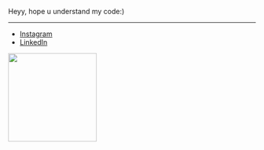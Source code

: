 Heyy, 
hope u understand my code:)
<hr>

- [Instagram](https://instagram.com/khifrvn)<br>
- [LinkedIn](https://www.linkedin.com/in/muhammad-khifransyah-055b4a188/)<br>
<!---
khifrvn/khifrvn is a ✨ special ✨ repository because its `README.md` (this file) appears on your GitHub profile.
You can click the Preview link to take a look at your changes.
--->
<img height="180em" src="https://github-readme-stats.vercel.app/api?username=khifrvn&show_icons=true&hide_border=true&&count_private=true&include_all_commits=true" />
